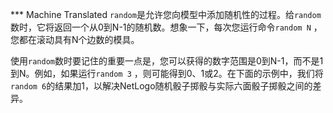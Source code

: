 ﻿*** Machine Translated
`random`是允许您向模型中添加随机性的过程。给`random`数时，它将返回一个从0到N-1的随机数。想象一下，每次您运行命令`random N` ，您都在滚动具有N个边数的模具。

使用`random`数时要记住的重要一点是，您可以获得的数字范围是0到N-1，而不是1到N。例如，如果运行`random 3` ，则可能得到0、1或2。在下面的示例中，我们将`random 6`的结果加1，以解决NetLogo随机骰子掷骰与实际六面骰子掷骰之间的差异。